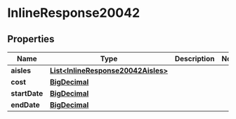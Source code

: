 

# InlineResponse20042

## Properties

Name | Type | Description | Notes
------------ | ------------- | ------------- | -------------
**aisles** | [**List&lt;InlineResponse20042Aisles&gt;**](InlineResponse20042Aisles.md) |  | 
**cost** | [**BigDecimal**](BigDecimal.md) |  | 
**startDate** | [**BigDecimal**](BigDecimal.md) |  | 
**endDate** | [**BigDecimal**](BigDecimal.md) |  | 




